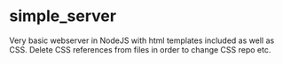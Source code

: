 # simple_server
Very basic webserver in NodeJS with html templates included as well as CSS.
Delete CSS references from files in order to change CSS repo etc.